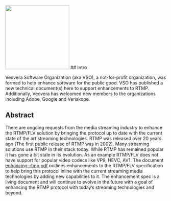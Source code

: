 <img src="https://github.com/veovera/enhanced-rtmp/blob/main/vso_logo.png" width="200">
<base target="_blank">
## Intro

Veovera Software Organization (aka VSO), a not-for-profit organization, was formed to help enhance software for the public good. VSO has published a new technical document(s) here to support enhancements to RTMP. Additionally, Veovera has welcomed new members to the organizations including Adobe, Google and Veriskope.


## Abstract

There are ongoing requests from the media streaming industry to enhance the RTMP/FLV solution by bringing the protocol up to date with the current state of the art streaming technologies. RTMP was released over 20 years ago (The first public release of RTMP was in 2002). Many streaming solutions use RTMP in their stack today. While RTMP has remained popular it has gone a bit stale in its evolution. As an example RTMP/FLV does not have support for popular video codecs like VP9, HEVC, AV1. The document [enhancing-rtmp.pdf](https://github.com/veovera/enhanced-rtmp/blob/main/enhancing-rtmp.pdf) outlines enhancements to the RTMP/FLV specification to help bring this protocol inline with the current streaming media technologies by adding new capabilities to it. The enhancement spec is a living document and will continue to evolve in the future with a goal of enhancing the RTMP protocol with today’s streaming technologies and beyond.
